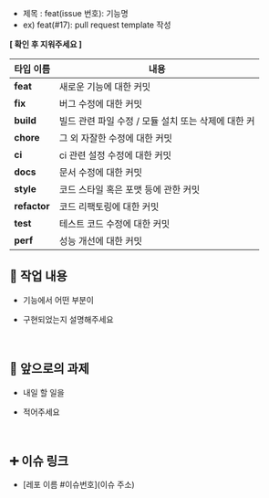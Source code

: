 - 제목 : feat(issue 번호): 기능명
- ex)
  feat(#17): pull request template 작성

**[ 확인 후 지워주세요 ]**

| 타입 이름     | 내용                               |
|-----------|----------------------------------|
| **feat**  | 새로운 기능에 대한 커밋                    |
| **fix**   | 	버그 수정에 대한 커밋                    |
| **build** | 	빌드 관련 파일 수정 / 모듈 설치 또는 삭제에 대한 커 |
| **chore** | 	그 외 자잘한 수정에 대한 커밋               |
| **ci**    | 	ci 관련 설정 수정에 대한 커밋              |
| **docs**  | 	문서 수정에 대한 커밋                    |
| **style** | 	코드 스타일 혹은 포맷 등에 관한 커밋           |
| **refactor** |	코드 리팩토링에 대한 커밋|
| **test**  |	테스트 코드 수정에 대한 커밋|
| **perf**  |	성능 개선에 대한 커밋|


## 🔎 작업 내용

- 기능에서 어떤 부분이

- 구현되었는지 설명해주세요


<br/>

## 🔧 앞으로의 과제

- 내일 할 일을

- 적어주세요

  <br/>

## ➕ 이슈 링크

- [레포 이름 #이슈번호](이슈 주소)

<br/>